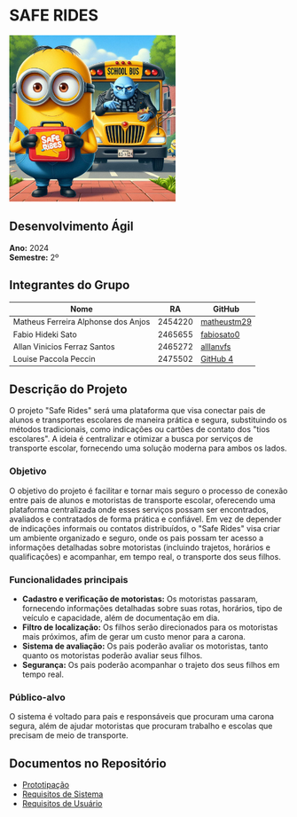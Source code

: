 # SAFE RIDES
<img src="/Prototipação/logo1.jpeg" alt="Logo do Grupo" width="300"/>
 <!-- Aqui você pode inserir o link da imagem do logo -->

## Desenvolvimento Ágil
**Ano:** 2024  
**Semestre:** 2º

## Integrantes do Grupo
| Nome               | RA                            | GitHub                       |
|--------------------|---------------------------------|------------------------------|
| Matheus Ferreira Alphonse dos Anjos        | 2454220                    | [matheustm29](https://github.com/matheustm29) |
| Fabio Hideki Sato    | 2465655                | [fabiosato0](https://github.com/fabiosato0) |
| Allan Vinicios Ferraz Santos  | 2465272                    | [alllanvfs](https://github.com/alllanvfs) |
| Louise Paccola Peccin        | 2475502                    | [GitHub 4](https://github.com/louise-peccin) |
<!-- Adicione mais linhas conforme necessário -->

## Descrição do Projeto
O projeto "Safe Rides" será uma plataforma que visa conectar pais de alunos e transportes escolares de maneira prática e segura, substituindo os métodos tradicionais, como indicações ou cartões de contato dos "tios escolares". A ideia é centralizar e otimizar a busca por serviços de transporte escolar, fornecendo uma solução moderna para ambos os lados.

### Objetivo
O objetivo do projeto é facilitar e tornar mais seguro o processo de conexão entre pais de alunos e motoristas de transporte escolar, oferecendo uma plataforma centralizada onde esses serviços possam ser encontrados, avaliados e contratados de forma prática e confiável. Em vez de depender de indicações informais ou contatos distribuídos, o "Safe Rides" visa criar um ambiente organizado e seguro, onde os pais possam ter acesso a informações detalhadas sobre motoristas (incluindo trajetos, horários e qualificações) e acompanhar, em tempo real, o transporte dos seus filhos.

### Funcionalidades principais
- **Cadastro e verificação de motoristas:** Os motoristas passaram, fornecendo informações detalhadas sobre suas rotas, horários, tipo de veículo e capacidade, além de documentação em dia.
- **Filtro de localização:** Os filhos serão direcionados para os motoristas mais próximos, afim de gerar um custo menor para a carona.
- **Sistema de avaliação:** Os pais poderão avaliar os motoristas, tanto quanto os motoristas poderão avaliar seus filhos.
- **Segurança:** Os pais poderão acompanhar o trajeto dos seus filhos em tempo real.

### Público-alvo
O sistema é voltado para pais e responsáveis que procuram uma carona segura, além de ajudar motoristas que procuram trabalho e escolas que precisam de meio de transporte.

## Documentos no Repositório
- [Prototipação](#) <!-- Link será adicionado posteriormente -->
- [Requisitos de Sistema](#)
- [Requisitos de Usuário](#)

